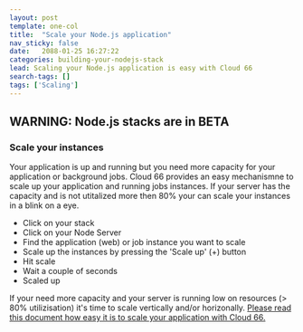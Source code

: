 ```yaml
---
layout: post
template: one-col
title:  "Scale your Node.js application"
nav_sticky: false
date:   2088-01-25 16:27:22
categories: building-your-nodejs-stack
lead: Scaling your Node.js application is easy with Cloud 66
search-tags: []
tags: ['Scaling']
---
```


<h2 id="beta">WARNING: Node.js stacks are in BETA</h2>

<h3> Scale your instances </h3>

Your application is up and running but you need more capacity for your application or background jobs. Cloud 66 provides an easy mechanismne to scale up your application and running jobs instances. If your server has the capacity and is not utitalized more then 80% your can scale your instances in a blink on a eye.

<ul>
<li> Click on your stack </li>
<li> Click on your Node Server </li>
<li> Find the application (web) or job instance you want to scale</li>
<li> Scale up the instances by pressing the 'Scale up' (+) button</li>
<li> Hit scale </li>
<li> Wait a couple of seconds </li>
<li> Scaled up </li>
</ul>

If your need more capacity and your server is running low on resources (> 80% utilizisation) it's time to scale vertically and/or horizonally. <a href="/managing-your-stack/scaling">Please read this document how easy it is to scale your application with Cloud 66.</a>